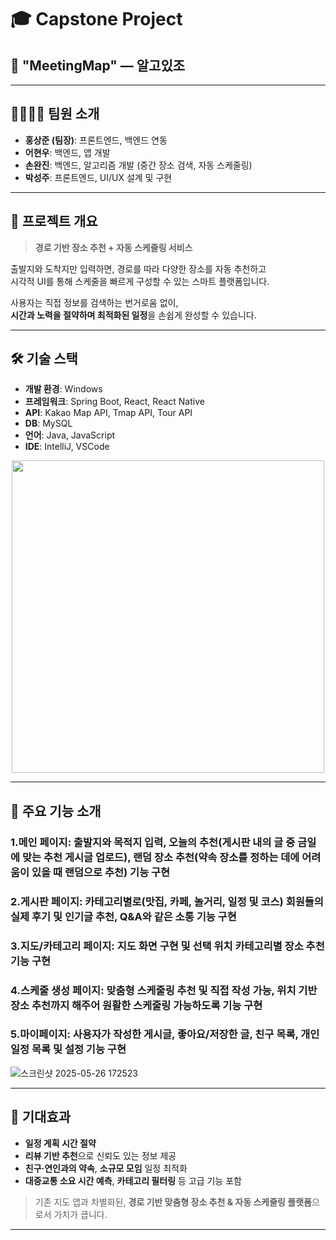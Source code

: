# 🎓 Capstone Project  

## 📌 "MeetingMap" — 알고있조  

---  

## 👨‍👩‍👧‍👦 팀원 소개

- **홍상준 (팀장)**: 프론트엔드, 백엔드 연동  
- **어현우**: 백엔드, 앱 개발  
- **손완진**: 백엔드, 알고리즘 개발 (중간 장소 검색, 자동 스케줄링)  
- **박성주**: 프론트엔드, UI/UX 설계 및 구현

---  

## 🧭 프로젝트 개요

> **경로 기반 장소 추천 + 자동 스케줄링 서비스**

출발지와 도착지만 입력하면, 경로를 따라 다양한 장소를 자동 추천하고  
시각적 UI를 통해 스케줄을 빠르게 구성할 수 있는 스마트 플랫폼입니다.

사용자는 직접 정보를 검색하는 번거로움 없이,  
**시간과 노력을 절약하며 최적화된 일정**을 손쉽게 완성할 수 있습니다.

---  

## 🛠 기술 스택

- **개발 환경**: Windows  
- **프레임워크**: Spring Boot, React, React Native  
- **API**: Kakao Map API, Tmap API, Tour API  
- **DB**: MySQL  
- **언어**: Java, JavaScript  
- **IDE**: IntelliJ, VSCode  
<p align="center">
  <img src="https://github.com/user-attachments/assets/38090353-a309-43e5-90cf-3b228ef27cd7" width="500"/>
</p>

---

## 🧩 주요 기능 소개   

### 1.메인 페이지: 출발지와 목적지 입력, 오늘의 추천(게시판 내의 글 중 금일에 맞는 추천 게시글 업로드), 랜덤 장소 추천(약속 장소를 정하는 데에 어려움이 있을 때 랜덤으로 추천) 기능 구현  
### 2.게시판 페이지: 카테고리별로(맛집, 카페, 놀거리, 일정 및 코스) 회원들의 실제 후기 및 인기글 추천, Q&A와 같은 소통 기능 구현  
### 3.지도/카테고리 페이지: 지도 화면 구현 및 선택 위치 카테고리별 장소 추천 기능 구현    
### 4.스케줄 생성 페이지: 맞춤형 스케줄링 추천 및 직접 작성 가능, 위치 기반 장소 추천까지 해주어 원활한 스케줄링 가능하도록 기능 구현
### 5.마이페이지: 사용자가 작성한 게시글, 좋아요/저장한 글, 친구 목록, 개인 일정 목록 및 설정 기능 구현  
![스크린샷 2025-05-26 172523](https://github.com/user-attachments/assets/b8eb7d67-cbe4-497d-b981-fbcf17755f75)  

---  

## 🎯 기대효과  

- **일정 계획 시간 절약**  
- **리뷰 기반 추천**으로 신뢰도 있는 정보 제공  
- **친구·연인과의 약속**, **소규모 모임** 일정 최적화  
- **대중교통 소요 시간 예측**, **카테고리 필터링** 등 고급 기능 포함

> 기존 지도 앱과 차별화된, **경로 기반 맞춤형 장소 추천 & 자동 스케줄링 플랫폼**으로서 가치가 큽니다.

---
